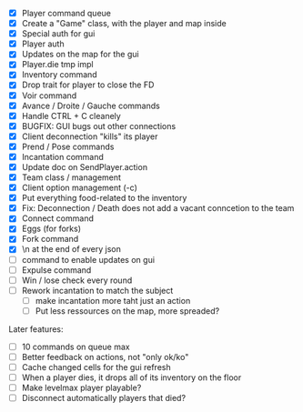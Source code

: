 - [x] Player command queue
- [x] Create a "Game" class, with the player and map inside
- [x] Special auth for gui
- [x] Player auth
- [x] Updates on the map for the gui
- [x] Player.die tmp impl
- [x] Inventory command
- [x] Drop trait for player to close the FD
- [x] Voir command
- [x] Avance / Droite / Gauche commands
- [x] Handle CTRL + C cleanely
- [x] BUGFIX: GUI bugs out other connections
- [x] Client deconnection "kills" its player
- [x] Prend / Pose commands
- [x] Incantation command
- [x] Update doc on SendPlayer.action
- [x] Team class / management
- [x] Client option management (-c)
- [x] Put everything food-related to the inventory
- [x] Fix: Deconnection / Death does not add a vacant conncetion to the team
- [x] Connect command
- [x] Eggs (for forks)
- [x] Fork command
- [x] \n at the end of every json
- [ ] command to enable updates on gui
- [ ] Expulse command
- [ ] Win / lose check every round
- [ ] Rework incantation to match the subject
  - [ ] make incantation more taht just an action
  - [ ] Put less ressources on the map, more spreaded?

Later features:
- [ ] 10 commands on queue max
- [ ] Better feedback on actions, not "only ok/ko"
- [ ] Cache changed cells for the gui refresh
- [ ] When a player dies, it drops all of its inventory on the floor
- [ ] Make levelmax player playable?
- [ ] Disconnect automatically players that died?